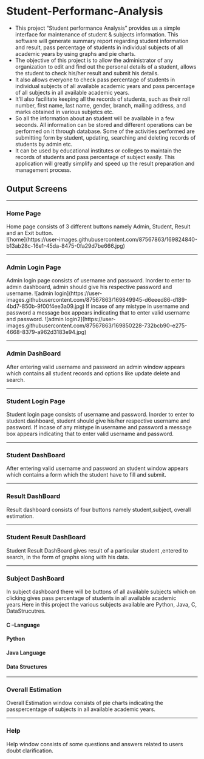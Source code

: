 # Student-Performanc-Analysis
* This project “Student performance Analysis” provides us a simple interface for maintenance of student & subjects information. This software will generate summary report regarding student information and result, pass percentage of students in individual subjects of all academic years by using graphs and pie charts.
* The objective of this project is to allow the administrator of any organization to edit and find out the personal details of a student, allows the student to check his/her result and submit his details.
* It also allows everyone to check pass percentage of students in individual subjects of all available academic years and pass percentage of all subjects in all available
academic years.
* It’ll also facilitate keeping all the records of students, such as their roll number, first name, last name, gender, branch, mailing address, and marks obtained in various subjetcs etc.
* So all the information about an student will be available in a few seconds. All information can be stored and different operations can be performed on it through database. Some of the activities performed are submitting form by student, updating, searching and deleting records of students by admin etc.
* It can be used by educational institutes or colleges to maintain the records of students and pass percentage of subject easily. This application will greatly simplify and speed up the result preparation and management process.
## Output Screens
<hr>
<h3> Home Page</h3>
Home page consists of 3 different buttons namely Admin, Student, Result and an Exit button. <br>
![home](https://user-images.githubusercontent.com/87567863/169824840-b13ab28c-16e1-45da-8475-0fa29d7be666.jpg)
<hr>
<h3>Admin Login Page</h3>
Admin login page consists of username and password. Inorder to enter to admin dashboard,  admin should give his respective password and username.
![admin login](https://user-images.githubusercontent.com/87567863/169849945-d6eeed86-d189-4bd7-850b-9f00f4ee3a09.jpg)
If incase of any mistype in username and password a message box appears indicating that to enter valid username and password.
![admin login2](https://user-images.githubusercontent.com/87567863/169850228-732bcb90-e275-4668-8379-a962d3183e94.jpg)
<hr>
<h3>Admin DashBoard</h3>
After entering valid username and password an admin window appears which contains all student records and options like update delete and search.

<hr>
<h3>Student Login Page</h3>
Student login page consists of username and password. Inorder to enter to student dashboard,  student should give his/her respective username and password.
If incase of any mistype in username and password a message box appears indicating that to enter valid username and password.
<hr>
<h3>Student DashBoard</h3>
After entering valid username and password an student window appears which contains a form which the student have to fill and submit.
<hr>
<h3>Result DashBoard</h3>
Result dashboard consists of four buttons namely student,subject, overall estimation.
<hr>
<h3>Student Result DashBoard</h3>
Student Result DashBoard gives result of a particular student ,entered to search, in the form of graphs along with his data.
<hr>
<h3>Subject DashBoard</h3>
In subject dashboard there will be buttons of all available subjects which on clicking gives pass percentage of students in all available academic years.Here in this project the various subjects available are Python, Java, C, DataStrucutres.
<h4>C –Language</h4>
<h4>Python</h4>
<h4>Java Language</h4>
<h4>Data Structures</h4>
<hr>
<h3>Overall Estimation</h3>
Overall Estimation window consists of pie charts indicating the passpercentage of subjects in all available academic years. 
<hr>
<h3>Help</h3>
Help window consists of some questions and answers related to users doubt clarification. 












